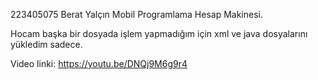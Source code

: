 223405075 Berat Yalçın
Mobil Programlama Hesap Makinesi.

Hocam başka bir dosyada işlem yapmadığım için xml ve java dosyalarını yükledim sadece.

Video linki: https://youtu.be/DNQj9M6g9r4

